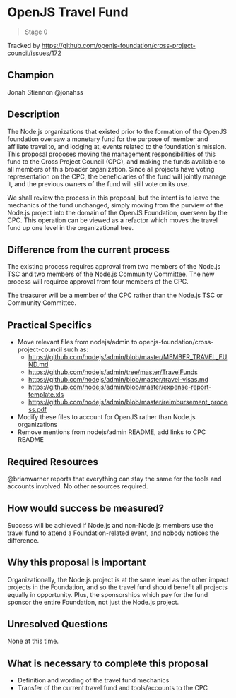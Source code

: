 # OpenJS Travel Fund
>  Stage 0

Tracked by https://github.com/openjs-foundation/cross-project-council/issues/172

## Champion

Jonah Stiennon @jonahss

## Description

The Node.js organizations that existed prior to the formation of the OpenJS foundation oversaw a monetary fund for the purpose of member and affiliate travel to, and lodging at, events related to the foundation's mission. This proposal proposes moving the management responsibilities of this fund to the Cross Project Council (CPC), and making the funds available to all members of this broader organization. Since all projects have voting representation on the CPC, the beneficiaries of the fund will jointly manage it, and the previous owners of the fund will still vote on its use.

We shall review the process in this proposal, but the intent is to leave the mechanics of the fund unchanged, simply moving from the purview of the Node.js project into the domain of the OpenJS Foundation, overseen by the CPC. This operation can be viewed as a refactor which moves the travel fund up one level in the organizational tree.

## Difference from the current process

The existing process requires approval from two members of the Node.js TSC and two members of the Node.js Community Committee.
The new process will requiree approval from four members of the CPC.

The treasurer will be a member of the CPC rather than the Node.js TSC or Community Committee.

## Practical Specifics

- Move relevant files from nodejs/admin to openjs-foundation/cross-project-council such as:
  - https://github.com/nodejs/admin/blob/master/MEMBER_TRAVEL_FUND.md
  - https://github.com/nodejs/admin/tree/master/TravelFunds
  - https://github.com/nodejs/admin/blob/master/travel-visas.md
  - https://github.com/nodejs/admin/blob/master/expense-report-template.xls
  - https://github.com/nodejs/admin/blob/master/reimbursement_process.pdf
- Modify these files to account for OpenJS rather than Node.js organizations
- Remove mentions from nodejs/admin README, add links to CPC README

## Required Resources

@brianwarner reports that everything can stay the same for the tools and accounts involved.
No other resources required.

## How would success be measured?

Success will be achieved if Node.js and non-Node.js members use the travel fund to attend a Foundation-related event, and nobody notices the difference.

## Why this proposal is important

Organizationally, the Node.js project is at the same level as the other impact projects in the Foundation, and so the travel fund should benefit all projects equally in opportunity. Plus, the sponsorships which pay for the fund sponsor the entire Foundation, not just the Node.js project.

## Unresolved Questions

None at this time.

## What is necessary to complete this proposal

- Definition and wording of the travel fund mechanics
- Transfer of the current travel fund and tools/accounts to the CPC

